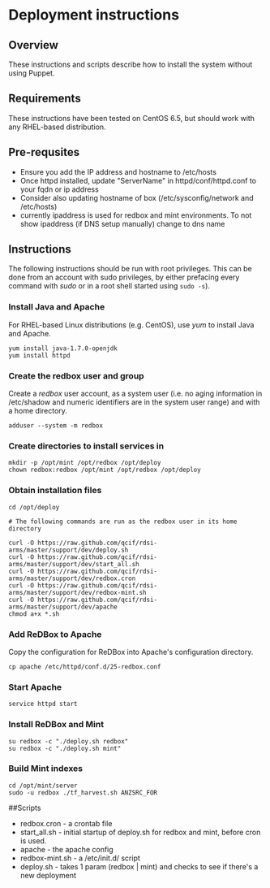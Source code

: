 # Deployment instructions

## Overview

These instructions and scripts describe how to install the system
without using Puppet.

## Requirements

These instructions have been tested on CentOS 6.5, but should work
with any RHEL-based distribution.

## Pre-requsites

* Ensure you add the IP address and hostname to /etc/hosts
* Once httpd installed, update "ServerName" in httpd/conf/httpd.conf to your fqdn or ip address
* Consider also updating hostname of box (/etc/sysconfig/network and /etc/hosts)
* currently ipaddress is used for redbox and mint environments. To not show ipaddress (if DNS setup manually) change to dns name

## Instructions

The following instructions should be run with root privileges. This
can be done from an account with sudo privileges, by either prefacing
every command with _sudo_ or in a root shell started using `sudo -s`).

### Install Java and Apache

For RHEL-based Linux distributions (e.g. CentOS), use _yum_ to install Java and Apache.

    yum install java-1.7.0-openjdk
    yum install httpd

### Create the redbox user and group

Create a _redbox_ user account, as a system user (i.e. no aging
information in /etc/shadow and numeric identifiers are in the system
user range) and with a home directory.

    adduser --system -m redbox

### Create directories to install services in
    
    mkdir -p /opt/mint /opt/redbox /opt/deploy
    chown redbox:redbox /opt/mint /opt/redbox /opt/deploy

### Obtain installation files

    cd /opt/deploy

    # The following commands are run as the redbox user in its home directory

    curl -O https://raw.github.com/qcif/rdsi-arms/master/support/dev/deploy.sh
    curl -O https://raw.github.com/qcif/rdsi-arms/master/support/dev/start_all.sh
    curl -O https://raw.github.com/qcif/rdsi-arms/master/support/dev/redbox.cron
    curl -O https://raw.github.com/qcif/rdsi-arms/master/support/dev/redbox-mint.sh
    curl -O https://raw.github.com/qcif/rdsi-arms/master/support/dev/apache
    chmod a+x *.sh
    

### Add ReDBox to Apache

Copy the configuration for ReDBox into Apache's configuration directory.

    cp apache /etc/httpd/conf.d/25-redbox.conf

### Start Apache

    service httpd start

### Install ReDBox and Mint

    su redbox -c "./deploy.sh redbox"
    su redbox -c "./deploy.sh mint"

### Build Mint indexes

    cd /opt/mint/server
    sudo -u redbox ./tf_harvest.sh ANZSRC_FOR


##Scripts
* redbox.cron - a crontab file
* start_all.sh - initial startup of deploy.sh for redbox and mint, before cron is used.
* apache - the apache config
* redbox-mint.sh - a /etc/init.d/ script
* deploy.sh - takes 1 param (redbox | mint) and checks to see if there's a new deployment